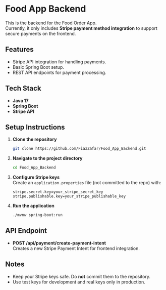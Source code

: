 # Food App Backend

This is the backend for the Food Order App.  
Currently, it only includes **Stripe payment method integration** to support secure payments on the frontend.

## Features
- Stripe API integration for handling payments.
- Basic Spring Boot setup.
- REST API endpoints for payment processing.

## Tech Stack
- **Java 17**
- **Spring Boot**
- **Stripe API**

## Setup Instructions

1. **Clone the repository**
    ```bash
    git clone https://github.com/FiazZafar/Food_App_Backend.git
    ```
2. **Navigate to the project directory**
    ```bash
    cd Food_App_Backend
    ```
3. **Configure Stripe keys**  
   Create an `application.properties` file (not committed to the repo) with:
    ```properties
    stripe.secret.key=your_stripe_secret_key
    stripe.publishable.key=your_stripe_publishable_key
    ```
4. **Run the application**
    ```bash
    ./mvnw spring-boot:run
    ```

## API Endpoint
- **POST /api/payment/create-payment-intent**  
  Creates a new Stripe Payment Intent for frontend integration.

## Notes
- Keep your Stripe keys safe. Do **not** commit them to the repository.
- Use test keys for development and real keys only in production.
